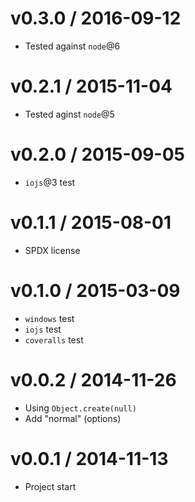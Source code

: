 v0.3.0 / 2016-09-12
==================

  * Tested against `node`@6

v0.2.1 / 2015-11-04
==================

  * Tested aginst `node`@5

v0.2.0 / 2015-09-05
==================

  * `iojs`@3 test

v0.1.1 / 2015-08-01
==================

  * SPDX license

v0.1.0 / 2015-03-09
==================

  * `windows` test
  * `iojs` test
  * `coveralls` test

v0.0.2 / 2014-11-26
==================

  * Using `Object.create(null)`
  * Add "normal" (options)

v0.0.1 / 2014-11-13
==================

  * Project start

